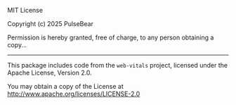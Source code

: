 MIT License

Copyright (c) 2025 PulseBear

Permission is hereby granted, free of charge, to any person obtaining a copy...

---

This package includes code from the `web-vitals` project,
licensed under the Apache License, Version 2.0.

You may obtain a copy of the License at
http://www.apache.org/licenses/LICENSE-2.0
